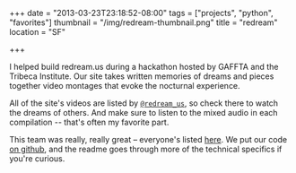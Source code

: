 +++
date = "2013-03-23T23:18:52-08:00"
tags = ["projects", "python", "favorites"]
thumbnail = "/img/redream-thumbnail.png"
title = "redream"
location = "SF"

+++

I helped build redream.us during a hackathon hosted by GAFFTA and the Tribeca Institute.
Our site takes written memories of dreams and pieces together video montages that evoke the nocturnal experience.

<!--more-->

All of the site's videos are listed by [`@redream_us`](https://twitter.com/redream_us),
so check there to watch the dreams of others.
And make sure to listen to the mixed audio in each compilation --
that's often my favorite part.

This team was really, really great – everyone's listed [here](http://redream.us/about).
We put our code [on github](https://github.com/yosemitebandit/redream),
and the readme goes through more of the technical specifics if you're curious.
